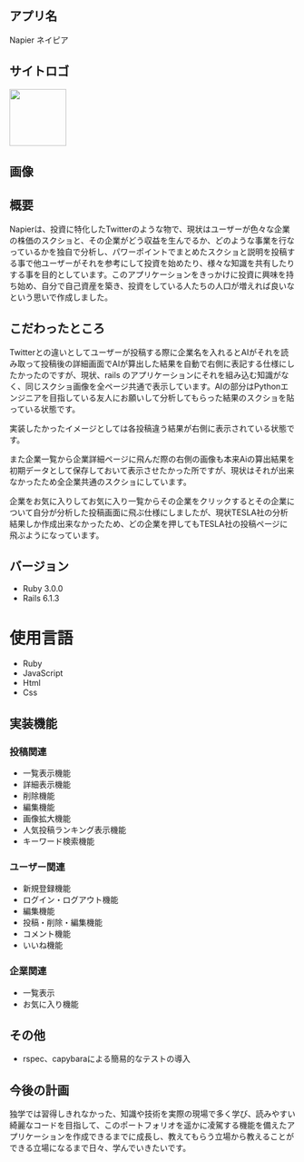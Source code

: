 ## アプリ名
Napier ネイピア

## サイトロゴ
<img src="https://user-images.githubusercontent.com/68118250/128129897-e1df17c8-9e49-4ac4-88d9-b836db06691b.PNG" width="100px">

## 画像

## 概要
Napierは、投資に特化したTwitterのような物で、現状はユーザーが色々な企業の株価のスクショと、その企業がどう収益を生んでるか、どのような事業を行なっているかを独自で分析し、パワーポイントでまとめたスクショと説明を投稿する事で他ユーザーがそれを参考にして投資を始めたり、様々な知識を共有したりする事を目的としています。このアプリケーションをきっかけに投資に興味を持ち始め、自分で自己資産を築き、投資をしている人たちの人口が増えれば良いなという思いで作成しました。

## こだわったところ
Twitterとの違いとしてユーザーが投稿する際に企業名を入れるとAIがそれを読み取って投稿後の詳細画面でAIが算出した結果を自動で右側に表記する仕様にしたかったのですが、現状、rails のアプリケーションにそれを組み込む知識がなく、同じスクショ画像を全ページ共通で表示しています。AIの部分はPythonエンジニアを目指している友人にお願いして分析してもらった結果のスクショを貼っている状態です。

実装したかったイメージとしては各投稿違う結果が右側に表示されている状態です。

また企業一覧から企業詳細ページに飛んだ際の右側の画像も本来Aiの算出結果を初期データとして保存しておいて表示させたかった所ですが、現状はそれが出来なかったため全企業共通のスクショにしています。

企業をお気に入りしてお気に入り一覧からその企業をクリックするとその企業について自分が分析した投稿画面に飛ぶ仕様にしましたが、現状TESLA社の分析結果しか作成出来なかったため、どの企業を押してもTESLA社の投稿ページに飛ぶようになっています。
## バージョン
* Ruby 3.0.0
* Rails 6.1.3

# 使用言語
* Ruby
* JavaScript
* Html
* Css

## 実装機能
### 投稿関連
* 一覧表示機能
* 詳細表示機能
* 削除機能
* 編集機能
* 画像拡大機能
* 人気投稿ランキング表示機能
* キーワード検索機能

### ユーザー関連
* 新規登録機能
* ログイン・ログアウト機能
* 編集機能
* 投稿・削除・編集機能
* コメント機能
* いいね機能

### 企業関連
* 一覧表示
* お気に入り機能

## その他
* rspec、capybaraによる簡易的なテストの導入

## 今後の計画
独学では習得しきれなかった、知識や技術を実際の現場で多く学び、読みやすい綺麗なコードを目指して、このポートフォリオを遥かに凌駕する機能を備えたアプリケーションを作成できるまでに成長し、教えてもらう立場から教えることができる立場になるまで日々、学んでいきたいです。
